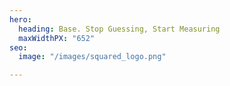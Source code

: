 ```yaml
---
hero:
  heading: Base. Stop Guessing, Start Measuring
  maxWidthPX: "652"
seo:
  image: "/images/squared_logo.png"

---
```

